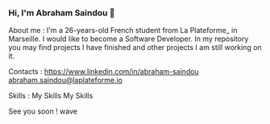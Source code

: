 ### Hi, I'm Abraham Saindou 👋

About me : I'm a 26-years-old French student from La Plateforme_ in Marseille. I would like to become a Software Developer. In my repository you may find projects I have finished and other projects I am still working on it.

Contacts : 
https://www.linkedin.com/in/abraham-saindou
abraham.saindou@laplateforme.io

Skills : My Skills My Skills

See you soon ! wave

<!--
**abraham-saindou/abraham-saindou** is a ✨ _special_ ✨ repository because its `README.md` (this file) appears on your GitHub profile.

Here are some ideas to get you started:

- 🔭 I’m currently working on ...
- 🌱 I’m currently learning ...
- 👯 I’m looking to collaborate on ...
- 🤔 I’m looking for help with ...
- 💬 Ask me about ...
- 📫 How to reach me: ...
- 😄 Pronouns: ...
- ⚡ Fun fact: ...
-->
